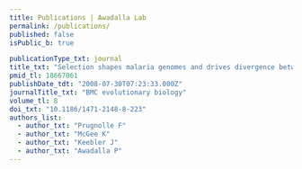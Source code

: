 ```yaml
---
title: Publications | Awadalla Lab
permalink: /publications/
published: false
isPublic_b: true

publicationType_txt: journal
title_txt: "Selection shapes malaria genomes and drives divergence between pathogens infecting hominids versus rodents."
pmid_tl: 18667061
publishDate_tdt: "2008-07-30T07:23:33.000Z"
journalTitle_txt: "BMC evolutionary biology"
volume_tl: 8
doi_txt: "10.1186/1471-2148-8-223"
authors_list: 
  - author_txt: "Prugnolle F"
  - author_txt: "McGee K"
  - author_txt: "Keebler J"
  - author_txt: "Awadalla P"
---
```


